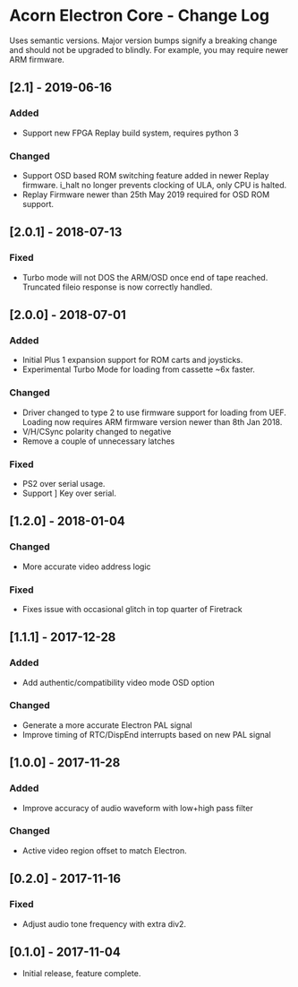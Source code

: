 # Acorn Electron Core - Change Log

Uses semantic versions. Major version bumps signify a breaking change and
should not be upgraded to blindly. For example, you may require newer ARM
firmware.

## [2.1] - 2019-06-16
### Added
  - Support new FPGA Replay build system, requires python 3

### Changed
  - Support OSD based ROM switching feature added in newer Replay firmware.
    i_halt no longer prevents clocking of ULA, only CPU is halted.
  - Replay Firmware newer than 25th May 2019 required for OSD ROM support.

## [2.0.1] - 2018-07-13
### Fixed
  - Turbo mode will not DOS the ARM/OSD once end of tape reached.
    Truncated fileio response is now correctly handled.

## [2.0.0] - 2018-07-01
### Added
  - Initial Plus 1 expansion support for ROM carts and joysticks.
  - Experimental Turbo Mode for loading from cassette ~6x faster.

### Changed
  - Driver changed to type 2 to use firmware support for loading from UEF.
    Loading now requires ARM firmware version newer than 8th Jan 2018.
  - V/H/CSync polarity changed to negative
  - Remove a couple of unnecessary latches

### Fixed
  - PS2 over serial usage.
  - Support ] Key over serial.

## [1.2.0] - 2018-01-04
### Changed
  - More accurate video address logic

### Fixed
  - Fixes issue with occasional glitch in top quarter of Firetrack

## [1.1.1] - 2017-12-28
### Added
  - Add authentic/compatibility video mode OSD option

### Changed
  - Generate a more accurate Electron PAL signal
  - Improve timing of RTC/DispEnd interrupts based on new PAL signal

## [1.0.0] - 2017-11-28
### Added
  - Improve accuracy of audio waveform with low+high pass filter

### Changed
  - Active video region offset to match Electron.

## [0.2.0] - 2017-11-16
### Fixed
  - Adjust audio tone frequency with extra div2.

## [0.1.0] - 2017-11-04
  - Initial release, feature complete.
